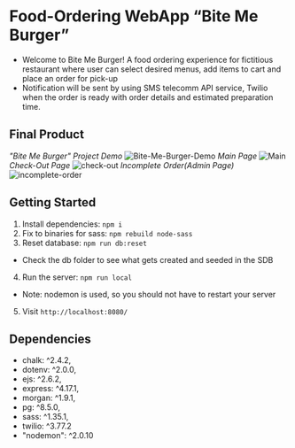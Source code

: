 # Food-Ordering WebApp “Bite Me Burger”

- Welcome to Bite Me Burger! A food ordering experience for fictitious restaurant where user can select desired menus, add items to cart and place an order for pick-up
- Notification will be sent by using SMS telecomm API service, Twilio  when the order is ready with order details and estimated preparation time.

## Final Product

_"Bite Me Burger" Project Demo_
![Bite-Me-Burger-Demo](https://user-images.githubusercontent.com/100962211/176345778-104dc511-40db-4c91-b151-e22035dbf8cb.gif)
_Main Page_
![Main](https://user-images.githubusercontent.com/100962211/176346364-2d40aaee-99e1-4bb5-8087-effd1a8f9a5e.png)
_Check-Out Page_
![check-out](https://user-images.githubusercontent.com/100962211/176346397-b2eec2cb-48bb-45bc-b06d-91f40880db3f.png)
_Incomplete Order(Admin Page)_ 
![incomplete-order](https://user-images.githubusercontent.com/100962211/176346408-4e68bd10-f241-45b5-89b5-93b6c630a2f5.png)

## Getting Started
1. Install dependencies: `npm i`
2. Fix to binaries for sass: `npm rebuild node-sass`
3. Reset database: `npm run db:reset`
  - Check the db folder to see what gets created and seeded in the SDB
4. Run the server: `npm run local`
  - Note: nodemon is used, so you should not have to restart your server
5. Visit `http://localhost:8080/`

## Dependencies
- chalk: ^2.4.2,
- dotenv: ^2.0.0,
- ejs: ^2.6.2,
- express: ^4.17.1,
- morgan: ^1.9.1,
- pg: ^8.5.0,
- sass: ^1.35.1,
- twilio: ^3.77.2
- "nodemon": ^2.0.10

